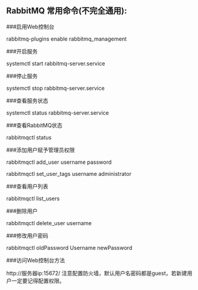 
## RabbitMQ 常用命令(不完全通用):


###启用Web控制台

rabbitmq-plugins enable rabbitmq_management

###开启服务

systemctl start rabbitmq-server.service

###停止服务

systemctl stop rabbitmq-server.service

###查看服务状态

systemctl status rabbitmq-server.service

###查看RabbitMQ状态

rabbitmqctl status

###添加用户赋予管理员权限

rabbitmqctl  add_user  username  password

rabbitmqctl  set_user_tags  username  administrator

###查看用户列表

rabbitmqctl list_users

###删除用户

rabbitmqctl delete_user username

###修改用户密码

rabbitmqctl oldPassword Username newPassword

###访问Web控制台方法

http://服务器ip:15672/ 注意配置防火墙，默认用户名密码都是guest，若新建用户一定要记得配置权限。
